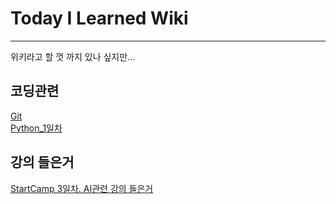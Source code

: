 # Today I Learned Wiki
---
위키라고 할 껏 까지 있나 싶지만...
## 코딩관련
[Git](Git/git.md)  
[Python_1일차](Python/Python.md)

## 강의 들은거
[StartCamp 3일차. AI관련 강의 들은거](Other/AI%20이야기.md)